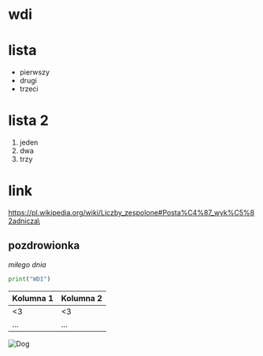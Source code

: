 # wdi

# lista
* pierwszy
* drugi
* trzeci 

# lista 2
1. jeden
2. dwa
3. trzy

# link
https://pl.wikipedia.org/wiki/Liczby_zespolone#Posta%C4%87_wyk%C5%82adnicza\

## pozdrowionka
*miłego dnia*

```python
print("WDI")
```

Kolumna 1| Kolumna 2
------------ | -------------
<3 | <3
... | ...

![Dog](https://as2.ftcdn.net/v2/jpg/03/49/41/27/500_F_349412711_MO2p7B9oQb6Kh9pbCExAWuE8nR77120E.jpg)
